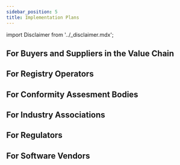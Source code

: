 ```yaml
---
sidebar_position: 5
title: Implementation Plans
---
```


import Disclaimer from '../\_disclaimer.mdx';

<Disclaimer />



## For Buyers and Suppliers in the Value Chain

## For Registry Operators

## For Conformity Assesment Bodies

## For Industry Associations

## For Regulators

## For Software Vendors

